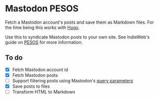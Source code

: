 # Mastodon PESOS

Fetch a Mastodon account's posts and save them as Markdown files. For the time being this works with [Hugo](https://gohugo.io).

Use this to syndicate Mastodon posts to your own site. See IndieWeb's guide on [PESOS](https://indieweb.org/PESOS) for more information.

## To do
- [x] Fetch Mastodon account id
- [x] Fetch Mastodon posts
- [ ] Support filtering posts using Mastodon's [query parameters](https://docs.joinmastodon.org/methods/accounts/#query-parameters)
- [x] Save posts to files
- [ ] Transform HTML to Markdown